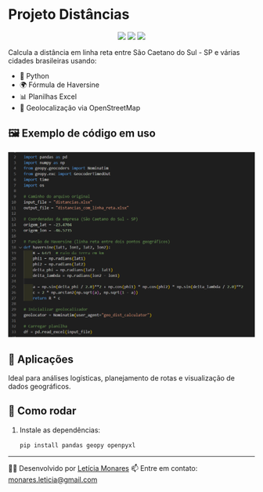 # Projeto Distâncias

<p align="center">
  <img src="https://img.shields.io/badge/Python-3.10-blue?logo=python" />
  <img src="https://img.shields.io/badge/Status-Em%20desenvolvimento-yellow" />
  <img src="https://img.shields.io/badge/Planilhas-Excel-green" />
</p>

Calcula a distância em linha reta entre São Caetano do Sul - SP e várias cidades brasileiras usando:

- 🐍 Python
- 🌍 Fórmula de Haversine
- 📊 Planilhas Excel
- 📌 Geolocalização via OpenStreetMap

## 🖼️ Exemplo de código em uso

![Código Python exemplo](./codigo_exemplo.png)

## 📂 Aplicações
Ideal para análises logísticas, planejamento de rotas e visualização de dados geográficos.

## 🚀 Como rodar

1. Instale as dependências:
   ```bash
   pip install pandas geopy openpyxl

---

👩‍💻 Desenvolvido por [Letícia Monares]([https://www.linkedin.com/in/seu-user-aqui](https://www.linkedin.com/in/leticia-monares-875493182/))  
📫 Entre em contato: monares.leticia@gmail.com
